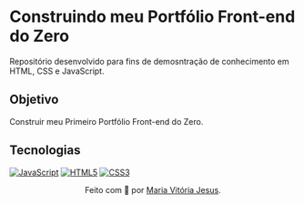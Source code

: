 <h1>
    <span>Construindo meu Portfólio Front-end do Zero</span>
</h1>

Repositório desenvolvido para fins de demosntração de conhecimento em HTML, CSS e JavaScript.

## Objetivo
Construir meu Primeiro Portfólio Front-end do Zero.

## Tecnologias
[![JavaScript](https://img.shields.io/badge/JavaScript-000?style=for-the-badge&logo=javascript&logoColor=30A3DC)]()
[![HTML5](https://img.shields.io/badge/HTML5-000?style=for-the-badge&logo=html5&logoColor=E94D5F)]() 
[![CSS3](https://img.shields.io/badge/CSS3-000?style=for-the-badge&logo=css3&logoColor=30A3DC)]()

<div align="center">Feito com 💙 por <a href="https://github.com/mariavitoriajesus">Maria Vitória Jesus</a>.</div>